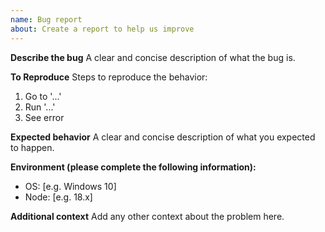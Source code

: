 ```yaml
---
name: Bug report
about: Create a report to help us improve
---
```


**Describe the bug**
A clear and concise description of what the bug is.

**To Reproduce**
Steps to reproduce the behavior:
1. Go to '...'
2. Run '...'
3. See error

**Expected behavior**
A clear and concise description of what you expected to happen.

**Environment (please complete the following information):**
- OS: [e.g. Windows 10]
- Node: [e.g. 18.x]

**Additional context**
Add any other context about the problem here.
